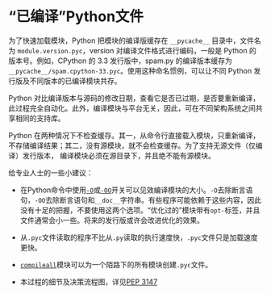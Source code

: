 # “已编译”Python文件

为了快速加载模块，Python 把模块的编译版缓存在 `__pycache__` 目录中，文件名为 `module.version.pyc`，version 对编译文件格式进行编码，一般是 Python 的版本号。例如，CPython 的 3.3 发行版中，spam.py 的编译版本缓存为 `__pycache__/spam.cpython-33.pyc`。使用这种命名惯例，可以让不同 Python 发行版及不同版本的已编译模块共存。

Python 对比编译版本与源码的修改日期，查看它是否已过期，是否要重新编译，此过程完全自动化。此外，编译模块与平台无关，因此，可在不同架构系统之间共享相同的支持库。

Python 在两种情况下不检查缓存。其一，从命令行直接载入模块，只重新编译，不存储编译结果；其二，没有源模块，就不会检查缓存。为了支持无源文件（仅编译）发行版本， 编译模块必须在源目录下，并且绝不能有源模块。

给专业人士的一些小建议：

- 在Python命令中使用[`-O`](https://docs.python.org/zh-cn/3/using/cmdline.html#cmdoption-O)或[`-OO`](https://docs.python.org/zh-cn/3/using/cmdline.html#cmdoption-OO)开关可以见效编译模块的大小。`-O`去除断言语句，`-OO`去除断言语句和`__doc__`字符串。有些程序可能依赖于这些内容，因此没有十足的把握，不要使用这两个选项。“优化过的”模块带有`opt-`标签，并且文件通常会小一些。将来的发行版或许会改进优化的效果。

- 从`.pyc`文件读取的程序不比从`.py`读取的执行速度快，`.pyc`文件只是加载速度更快。
- [`compileall`](https://docs.python.org/zh-cn/3/library/compileall.html#module-compileall)模块可以为一个陌路下的所有模块创建`.pyc`文件。
- 本过程的细节及决策流程图，详见[PEP 3147](https://www.python.org/dev/peps/pep-3147)